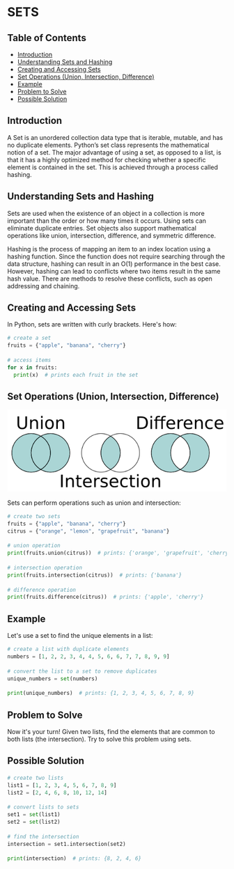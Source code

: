 # SETS <!-- omit in toc -->

## Table of Contents <!-- omit in toc -->

- [Introduction](#introduction)
- [Understanding Sets and Hashing](#understanding-sets-and-hashing)
- [Creating and Accessing Sets](#creating-and-accessing-sets)
- [Set Operations (Union, Intersection, Difference)](#set-operations-union-intersection-difference)
- [Example](#example)
- [Problem to Solve](#problem-to-solve)
- [Possible Solution](#possible-solution)

## Introduction

A Set is an unordered collection data type that is iterable, mutable, and has no duplicate elements. Python’s set class represents the mathematical notion of a set. The major advantage of using a set, as opposed to a list, is that it has a highly optimized method for checking whether a specific element is contained in the set. This is achieved through a process called hashing.

## Understanding Sets and Hashing

Sets are used when the existence of an object in a collection is more important than the order or how many times it occurs. Using sets can eliminate duplicate entries. Set objects also support mathematical operations like union, intersection, difference, and symmetric difference.

Hashing is the process of mapping an item to an index location using a hashing function. Since the function does not require searching through the data structure, hashing can result in an O(1) performance in the best case. However, hashing can lead to conflicts where two items result in the same hash value. There are methods to resolve these conflicts, such as open addressing and chaining.

## Creating and Accessing Sets

In Python, sets are written with curly brackets. Here's how:

```python
# create a set
fruits = {"apple", "banana", "cherry"}

# access items
for x in fruits:
  print(x)  # prints each fruit in the set
```

## Set Operations (Union, Intersection, Difference)

![diagram of set operations](/images/sets_uid.png)

Sets can perform operations such as union and intersection:

``` python
# create two sets
fruits = {"apple", "banana", "cherry"}
citrus = {"orange", "lemon", "grapefruit", "banana"}

# union operation
print(fruits.union(citrus))  # prints: {'orange', 'grapefruit', 'cherry', 'apple', 'lemon', 'banana'}

# intersection operation
print(fruits.intersection(citrus))  # prints: {'banana'}

# difference operation
print(fruits.difference(citrus))  # prints: {'apple', 'cherry'}
```

## Example

Let's use a set to find the unique elements in a list:

```python
# create a list with duplicate elements
numbers = [1, 2, 2, 3, 4, 4, 5, 6, 6, 7, 7, 8, 9, 9]

# convert the list to a set to remove duplicates
unique_numbers = set(numbers)

print(unique_numbers)  # prints: {1, 2, 3, 4, 5, 6, 7, 8, 9}
```

## Problem to Solve

Now it's your turn! Given two lists, find the elements that are common to both lists (the intersection). Try to solve this problem using sets.

## Possible Solution

```python
# create two lists
list1 = [1, 2, 3, 4, 5, 6, 7, 8, 9]
list2 = [2, 4, 6, 8, 10, 12, 14]

# convert lists to sets
set1 = set(list1)
set2 = set(list2)

# find the intersection
intersection = set1.intersection(set2)

print(intersection)  # prints: {8, 2, 4, 6}
```
